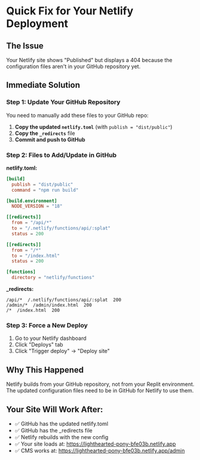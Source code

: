 # Quick Fix for Your Netlify Deployment

## The Issue
Your Netlify site shows "Published" but displays a 404 because the configuration files aren't in your GitHub repository yet.

## Immediate Solution

### Step 1: Update Your GitHub Repository
You need to manually add these files to your GitHub repo:

1. **Copy the updated `netlify.toml`** (with `publish = "dist/public"`)
2. **Copy the `_redirects`** file 
3. **Commit and push to GitHub**

### Step 2: Files to Add/Update in GitHub

**netlify.toml:**
```toml
[build]
  publish = "dist/public"
  command = "npm run build"

[build.environment]
  NODE_VERSION = "18"

[[redirects]]
  from = "/api/*"
  to = "/.netlify/functions/api/:splat"
  status = 200

[[redirects]]
  from = "/*"
  to = "/index.html"
  status = 200

[functions]
  directory = "netlify/functions"
```

**_redirects:**
```
/api/*  /.netlify/functions/api/:splat  200
/admin/*  /admin/index.html  200
/*  /index.html  200
```

### Step 3: Force a New Deploy
1. Go to your Netlify dashboard
2. Click "Deploys" tab
3. Click "Trigger deploy" → "Deploy site"

## Why This Happened
Netlify builds from your GitHub repository, not from your Replit environment. The updated configuration files need to be in GitHub for Netlify to use them.

## Your Site Will Work After:
- ✅ GitHub has the updated netlify.toml
- ✅ GitHub has the _redirects file  
- ✅ Netlify rebuilds with the new config
- ✅ Your site loads at: https://lighthearted-pony-bfe03b.netlify.app
- ✅ CMS works at: https://lighthearted-pony-bfe03b.netlify.app/admin